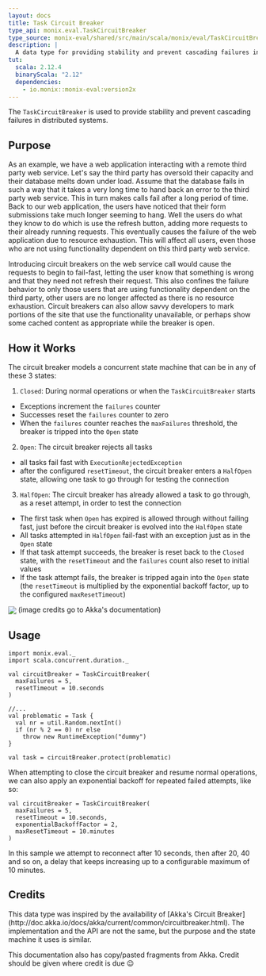 ```yaml
---
layout: docs
title: Task Circuit Breaker
type_api: monix.eval.TaskCircuitBreaker
type_source: monix-eval/shared/src/main/scala/monix/eval/TaskCircuitBreaker.scala
description: |
  A data type for providing stability and prevent cascading failures in distributed systems.
tut:
  scala: 2.12.4
  binaryScala: "2.12"
  dependencies:
    - io.monix::monix-eval:version2x
---
```


The `TaskCircuitBreaker` is used to provide stability and prevent
cascading failures in distributed systems.

## Purpose

As an example, we have a web application interacting with a remote
third party web service. Let's say the third party has oversold their
capacity and their database melts down under load. Assume that the
database fails in such a way that it takes a very long time to hand
back an error to the third party web service. This in turn makes calls
fail after a long period of time. Back to our web application, the
users have noticed that their form submissions take much longer
seeming to hang. Well the users do what they know to do which is use
the refresh button, adding more requests to their already running
requests. This eventually causes the failure of the web application
due to resource exhaustion. This will affect all users, even those who
are not using functionality dependent on this third party web service.

Introducing circuit breakers on the web service call would cause the
requests to begin to fail-fast, letting the user know that something
is wrong and that they need not refresh their request. This also
confines the failure behavior to only those users that are using
functionality dependent on the third party, other users are no longer
affected as there is no resource exhaustion. Circuit breakers can also
allow savvy developers to mark portions of the site that use the
functionality unavailable, or perhaps show some cached content as
appropriate while the breaker is open.

## How it Works

The circuit breaker models a concurrent state machine that can be in
any of these 3 states:

1. `Closed`: During normal operations or when the `TaskCircuitBreaker` starts
  - Exceptions increment the `failures` counter
  - Successes reset the `failures` counter to zero  
  - When the `failures` counter reaches the `maxFailures` threshold,
    the breaker is tripped into the `Open` state
2. `Open`: The circuit breaker rejects all tasks
  - all tasks fail fast with `ExecutionRejectedException`
  - after the configured `resetTimeout`, the circuit breaker enters a
    `HalfOpen` state, allowing one task to go through for testing the
    connection
3. `HalfOpen`: The circuit breaker has already allowed a task to go
   through, as a reset attempt, in order to test the connection
  - The first task when `Open` has expired is allowed through without
    failing fast, just before the circuit breaker is evolved into the
    `HalfOpen` state    
  - All tasks attempted in `HalfOpen` fail-fast with an exception just
    as in the `Open` state
  - If that task attempt succeeds, the breaker is reset back to the
    `Closed` state, with the `resetTimeout` and the `failures` count
    also reset to initial values
  - If the task attempt fails, the breaker is tripped again into the
    `Open` state (the `resetTimeout` is multiplied by the exponential
    backoff factor, up to the configured `maxResetTimeout`)

<img src="{{ site.baseurl }}public/images/circuit-breaker-states.png" align="center" style="max-width: 100%" />
(image credits go to Akka's documentation)

## Usage

```tut:silent
import monix.eval._
import scala.concurrent.duration._

val circuitBreaker = TaskCircuitBreaker(
  maxFailures = 5,
  resetTimeout = 10.seconds
)

//...
val problematic = Task {
  val nr = util.Random.nextInt()
  if (nr % 2 == 0) nr else
    throw new RuntimeException("dummy")
}

val task = circuitBreaker.protect(problematic)
```

When attempting to close the circuit breaker and resume normal
operations, we can also apply an exponential backoff for repeated
failed attempts, like so:

```tut:silent
val circuitBreaker = TaskCircuitBreaker(
  maxFailures = 5,
  resetTimeout = 10.seconds,
  exponentialBackoffFactor = 2,
  maxResetTimeout = 10.minutes
)
```

In this sample we attempt to reconnect after 10 seconds, then after
20, 40 and so on, a delay that keeps increasing up to a configurable
maximum of 10 minutes.

## Credits

<div class='extra' markdown='1'>
This data type was inspired by the availability of
[Akka's Circuit Breaker](http://doc.akka.io/docs/akka/current/common/circuitbreaker.html).
The implementation and the API are not the same, but the
purpose and the state machine it uses is similar.

This documentation also has copy/pasted fragments from Akka.
Credit should be given where credit is due 😉
</div>

